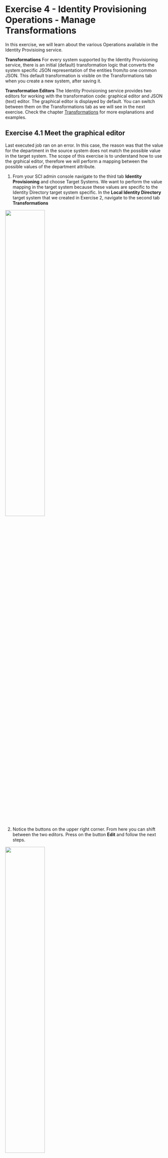 # Exercise 4 - Identity Provisioning Operations - Manage Transformations

In this exercise, we will learn about the various Operations available in the Identity Provisioing service.

**Transformations**
For every system supported by the Identity Provisioning service, there is an initial (default) transformation logic that converts the system specific JSON representation of the entities from/to one common JSON. This default transformation is visible on the Transformations tab when you create a new system, after saving it. 

**Transformation Editors**
The Identity Provisioning service provides two editors for working with the transformation code: graphical editor and JSON (text) editor. The graphical editor is displayed by default. You can switch between them on the Transformations tab as we will see in the next exercise. 
Check the chapter [Transformations](https://help.sap.com/docs/identity-provisioning/identity-provisioning/transformations?locale=en-US) for more explanations and examples. 

## Exercise 4.1 Meet the graphical editor

Last executed job ran on an error. In this case, the reason was that the value for the department in the source system does not match the possible value in the target system. The scope of this exercise is to understand how to use the grphical editor, therefore we will perform a mapping between the possible values of the department attribute.  

1. From your SCI admin console navigate to the third tab **Identity Provisioning** and choose Target Systems. We want to perform the value mapping in the target system because these values are specific to the Identity Directory target system specific.
In the **Local Identity Directory** target system that we created in Exercise 2, navigate to the second tab **Transformations**

<img src="/exercises/ex4/images/41.png" width=50% height=50%>

2. Notice the buttons on the upper right corner. From here you can shift between the two editors. Press on the button **Edit** and follow the next steps.

<img src="/exercises/ex4/images/42.png" width=50% height=50%>

3. The first entity is the **User**. Scroll down for the _Department_ attribute and press on the **Pencil** icon to Edit the maping.

<img src="/exercises/ex4/images/43.png" width=50% height=50%>

4. On the lower part of the pop-up menu, press on **Add** to  Add name-value pair for the specified expression. 

<img src="/exercises/ex4/images/44.png" width=50% height=50%>

5. Under Name choose **type**

<img src="/exercises/ex4/images/45.png" width=50% height=50%>

6. Under Value choose **valueMapping** and then **Save**

<img src="/exercises/ex4/images/46.png" width=50% height=50%>

7. To **Add a value mapping** choose the fifth button from top to bottom as displayed bellow.
   
<img src="/exercises/ex4/images/47.png" width=50% height=50%>

8. Press on **Add** to insert the new value.

<img src="/exercises/ex4/images/48.png" width=50% height=50%>

9. On the left collumn we will have the values from SAP SuccessFactors source system and on the right collumn the ones from the local Identity Directory. Please right the values as seen bellow and press on **Save**.
 
<img src="/exercises/ex4/images/49.png" width=50% height=50%>

10. You will see the changed also in the JSON editor. Simply shift the view and search for the rows 155 to 175.

<img src="/exercises/ex4/images/410.png" width=50% height=50%>

11. Now let us run the job again. Navigate to the Source System and choose the **SAP SFSF** source sytem. Press on the last tab **Jobs** and choose **Run Now**

<img src="/exercises/ex4/images/411.png" width=50% height=50%>

12. Navigate to the **Provisioning Logs** (from the Identity Provisioning drop-down menu) and notice how the job was now successfull.
    
<img src="/exercises/ex4/images/412.png" width=50% height=50%>

13. Press on the job result and inspect what changed now. 

<img src="/exercises/ex4/images/413.png" width=50% height=50%>

14. Let us check a user record. From the SCI admin console navigate to the second tab **User Management**.

<img src="/exercises/ex4/images/414.png" width=50% height=50%>

15. We can search for the user "HR" because we remember that this was one of the users that had as department value _SMB_ in SAP SFSF - and this caused an error previously. Choose this user and let us scroll to the Department attribute.

<img src="/exercises/ex4/images/415.png" width=50% height=50%>

16. We can observe that the change in the mapping transfomration worked.

<img src="/exercises/ex4/images/416.png" width=50% height=50%>

## Exercise 4.2 Editing Conditions 

1. Let's continue changing the default transformation by editing a condition in the source system. From your SCI admin console navigate to the third tab **Identity Provisioining** and choose **Source Systems**.
   
2. Choose the **SAP SFSF** source system  and navigate to the second tab **Transformations**.
   
3. Press on the **Edit** button from the right side of the menu.

4. Choose Edit Entity -> user -> Edit condition.
   
<img src="/exercises/ex4/images/417.png" width=50% height=50%>

6. In the pop-up copy the bellow conditions and press **Save**.

```
isValidEmail($.emails[0].value) && (($.emails[0].value =~ /.*@successfactors.com/ ) || ($.emails[0].value =~ /.*@sap-test.de/ ))
```

This condition ensures that only users with a valid e-mail address are read from the source system. Furthermore, the job will only filter for users with email addresses belonging to specific domains. 

## Exercise 4.2 Meet the Simulate job

1. Navigate now to **Jobs**, the last tab of this source system.
   
2. Choose **Simulate Job** and press on **Run Now**
   
<img src="/exercises/ex4/images/418.png" width=50% height=50%>
   
3. Navigate to the **Provisioning Logs** (from the Identity Provisioning drop-down menu) and notice the job result.
   
<img src="/exercises/ex4/images/419.png" width=50% height=50%>

4. We notice that many user would be deleted.

<img src="/exercises/ex4/images/420.png" width=50% height=50%>

6. Let us try to see why. Press on **Download All Skipped Entity Logs for This job**

7. In the downloaded file we will see the following message :
   
<img src="/exercises/ex4/images/421.png" width=50% height=50%>

In the next exercise we will learn how to use properties.

## Exercise 4.2 Working with Properties

We have already used properties to configure the connection between your source and target systems in the first exercises. However, this is not the only benefit we have from them. Properties help you to customize the way your identities are read from a source system or provisioned to the target one. They can also filter which entities and attributes to be read or skipped during the provisioning job. 

All the available properties to use in the Identity Provisioning service are to be found on our product page under [List of Properties](https://help.sap.com/docs/identity-provisioning/identity-provisioning/list-of-properties?locale=en-US&version=Cloud)).

1. Let us continue with the configuration from the previous exercise. Navigate to the **SAP SFSF** source system and go to the tab **Properties**. Add the following two properties:

| Name         |Value | 
|--------------|:-----:|
|ips.trace.skipped.entity |true|  
|ips.trace.skipped.entity.content |true|  

<img src="/exercises/ex4/images/423.png" width=50% height=50%>

Press on **Save**. 

2. Navigate to the Target System **Local Identity Services** and go the **Properties** tab.
3. We will add the property

| Name         |Value | 
|--------------|:-----:|
|ips.delete.threshold.users |2|  

the purpose of this property is to limit the number of users that are deleted in the target system. 

We will modify the following property

| Name         |Value | 
|--------------|:-----:|
|ips.trace.failed.entity.content |true|  

Note that these changes are solely for exercise purpose and in a real landscape you might have different requirements. 

4. Let us run the Simmulate job one more time to see the result of our changes. For this we will navigate back to our source systems  and go to the last tab **Jobs**. Choose **Simulate Job** and press on **Run Now**
   
4. Navigate to the **Provisioning Logs** (from the Identity Provisioning drop-down menu) and notice the job result.
   
<img src="/exercises/ex4/images/425.png" width=50% height=50%>

Only two users would be deleted and the job is errored out. Additionally to the previous job execution we can download boad job logs for more details. 

This concludes our session today. If you want to exercise more with the SAP Cloud Identity Services but you do not have an environment already, check the trial account offerings as described in [Getting a Trial Tenant](https://help.sap.com/docs/identity-provisioning/identity-provisioning/getting-trial-tenant?locale=en-US&version=Cloud&q=trial%20account).


## Summary 
After completing this hands-on session you have learned whar are the SAP Cloud Identity Services and how to configure and troubleshoot systems in the Identity Provisioning service. 

